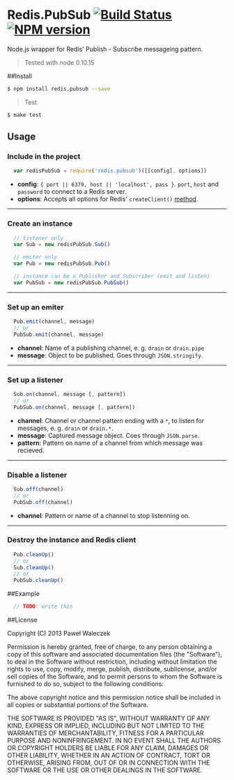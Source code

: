 # Redis.PubSub [![Build Status](https://travis-ci.org/pwaleczek/redis.pubsub.png)](https://travis-ci.org/pwaleczek/redis.pubsub) [![NPM version](https://badge.fury.io/js/redis.pubsub.png)](http://badge.fury.io/js/redis.pubsub)

Node.js wrapper for Redis' Publish - Subscribe messageing pattern.

  > Tested with node 0.10.15

##Install
  ```bash
  $ npm install redis.pubsub --save
  ```
  > Test

  ```bash
  $ make test
  ```

## Usage

### Include in the project
```javascript
  var redisPubSub = require('redis.pubsub')([[config], options])
```
  * __config__: `{ port || 6379, host || 'localhost', pass }`. `port`, `host` and `password` to connect to a Redis server.
  * __options__: Accepts all options for Redis' `createClient()` [method](http://github.com/mranney/node_redis#rediscreateclientport-host-options).

---
### Create an instance
```javascript
  // listener only
  var Sub = new redisPubSub.Sub()

  // emiter only
  var Pub = new redisPubSub.Pub()

  // instance can be a Publisher and Subscriber (emit and listen)
  var PubSub = new redisPubSub.PubSub()
```
---
### Set up an emiter
```javascript
  Pub.emit(channel, message)
  // or
  PubSub.emit(channel, message)
```
  * __channel__: Name of a publishing channel, e. g. `drain` or `drain.pipe`
  * __message__: Object to be published. Goes through `JSON.stringify`.

---
### Set up a listener
```javascript
  Sub.on(channel, message [, pattern])
  // or
  PubSub.on(channel, message [, pattern])
```
  * __channel__: Channel or channel pattern ending with a `*`, to listen for messages, e. g. `drain` or `drain.*`.
  * __message__: Captured message object. Coes through `JSON.parse`.
  * __pattern__: Pattern on name of a channel from which message was recieved.

---
### Disable a listener
```javascript
  Sub.off(channel)
  // or
  PubSub.off(channel)
```
  * __channel__: Pattern or name of a channel to stop listenning on.

---
### Destroy the instance and Redis client
```javascript
  Pub.cleanUp()
  // or
  Sub.cleanUp()
  // or
  PubSub.cleanUp()
```

##Example

```javascript
  // TODO: write this
```

##License

Copyright (C) 2013 Paweł Waleczek

Permission is hereby granted, free of charge, to any person obtaining a copy of this software and associated documentation files (the "Software"), to deal in the Software without restriction, including without limitation the rights to use, copy, modify, merge, publish, distribute, sublicense, and/or sell copies of the Software, and to permit persons to whom the Software is furnished to do so, subject to the following conditions:

The above copyright notice and this permission notice shall be included in all copies or substantial portions of the Software.

THE SOFTWARE IS PROVIDED "AS IS", WITHOUT WARRANTY OF ANY KIND, EXPRESS OR IMPLIED, INCLUDING BUT NOT LIMITED TO THE WARRANTIES OF MERCHANTABILITY, FITNESS FOR A PARTICULAR PURPOSE AND NONINFRINGEMENT. IN NO EVENT SHALL THE AUTHORS OR COPYRIGHT HOLDERS BE LIABLE FOR ANY CLAIM, DAMAGES OR OTHER LIABILITY, WHETHER IN AN ACTION OF CONTRACT, TORT OR OTHERWISE, ARISING FROM, OUT OF OR IN CONNECTION WITH THE SOFTWARE OR THE USE OR OTHER DEALINGS IN THE SOFTWARE.